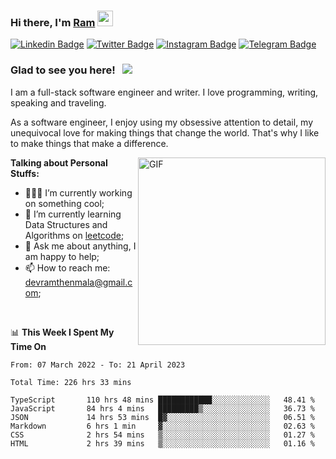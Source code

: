 ### Hi there, I'm <a href="#" target="_blank">Ram</a> <img src="https://media.giphy.com/media/hvRJCLFzcasrR4ia7z/giphy.gif" width="25" height="25">

[![Linkedin Badge](https://img.shields.io/badge/-LinkedIn-0e76a8?style=flat-square&logo=Linkedin&logoColor=white)](https://www.linkedin.com/in/ramdevengineer/)
[![Twitter Badge](https://img.shields.io/badge/-Twitter-00acee?style=flat-square&logo=Twitter&logoColor=white)](https://twitter.com/ramthenmala)
[![Instagram Badge](https://img.shields.io/badge/-Instagram-e4405f?style=flat-square&logo=Instagram&logoColor=white)](https://instagram.com/ramthenmala/)
[![Telegram Badge](https://img.shields.io/badge/-Telegram-0088cc?style=flat-square&logo=Telegram&logoColor=white)](https://t.me/ramthenmala)

### Glad to see you here! &nbsp; ![](https://visitor-badge.glitch.me/badge?page_id=ramthenmala)

I am a full-stack software engineer and writer. I love programming, writing, speaking and traveling.

As a software engineer, I enjoy using my obsessive attention to detail, my unequivocal love for making things that change the world. That's why I like to make things that make a difference.

<img align="right" alt="GIF" src="https://user-images.githubusercontent.com/4328468/157245666-f4dd5472-5b11-4727-baaf-69e90e372b69.gif?raw=true" width="300" />

**Talking about Personal Stuffs:**

- 👨🏻‍💻 I’m currently working on something cool;
- 🚀 I’m currently learning Data Structures and Algorithms on [leetcode](https://leetcode.com/ramthenmala);
- 💬 Ask me about anything, I am happy to help; 
- 📫 How to reach me: devramthenmala@gmail.com;

</br>

📊 **This Week I Spent My Time On** 
<!--START_SECTION:waka-->

```text
From: 07 March 2022 - To: 21 April 2023

Total Time: 226 hrs 33 mins

TypeScript       110 hrs 48 mins ████████████░░░░░░░░░░░░░   48.41 %
JavaScript       84 hrs 4 mins   █████████▒░░░░░░░░░░░░░░░   36.73 %
JSON             14 hrs 53 mins  █▓░░░░░░░░░░░░░░░░░░░░░░░   06.51 %
Markdown         6 hrs 1 min     ▓░░░░░░░░░░░░░░░░░░░░░░░░   02.63 %
CSS              2 hrs 54 mins   ▒░░░░░░░░░░░░░░░░░░░░░░░░   01.27 %
HTML             2 hrs 39 mins   ▒░░░░░░░░░░░░░░░░░░░░░░░░   01.16 %
```

<!--END_SECTION:waka-->


